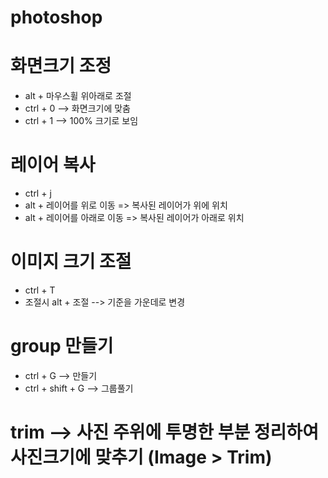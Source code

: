 # photoshop

# 화면크기 조정
- alt + 마우스휠 위아래로 조절
- ctrl + 0 --> 화면크기에 맞춤
- ctrl + 1 --> 100% 크기로 보임


# 레이어 복사
- ctrl + j
- alt + 레이어를 위로 이동 => 복사된 레이어가 위에 위치
- alt + 레이어를 아래로 이동 => 복사된 레이어가 아래로 위치

# 이미지 크기 조절
- ctrl + T
- 조절시 alt  + 조절 --> 기준을 가운데로 변경

# group 만들기
- ctrl + G --> 만들기
- ctrl + shift + G --> 그룹풀기

# trim --> 사진 주위에 투명한 부분 정리하여 사진크기에 맞추기 (Image > Trim)
